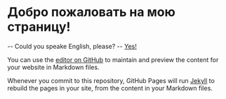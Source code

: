 
# Добро пожаловать на мою страницу!
-- Could you speake English, please?
-- [Yes!](https://thetafelius.github.io/indexRU.html)

You can use the [editor on GitHub](https://github.com/ThetaFelius/ThetaFelius.github.io/edit/master/index.md) to maintain and preview the content for your website in Markdown files.

Whenever you commit to this repository, GitHub Pages will run [Jekyll](https://jekyllrb.com/) to rebuild the pages in your site, from the content in your Markdown files.
